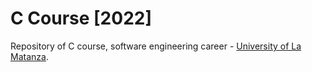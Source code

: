 # C Course [2022]
Repository of C course, software engineering career - [University of La Matanza](https://www.unlam.edu.ar/).
